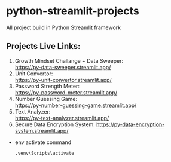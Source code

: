 # python-streamlit-projects
All project build in Python Streamlit framework

## Projects Live Links:
1. Growth Mindset Challange ~ Data Sweeper:    
    https://py-data-sweeper.streamlit.app/
1. Unit Convertor:  
    https://py-unit-convertor.streamlit.app/
2. Password Strength Meter:    
    https://py-password-meter.streamlit.app/
3. Number Guessing Game:       
    https://py-number-guessing-game.streamlit.app/
4. Text Analyzer:    
    https://py-text-analyzer.streamlit.app/
5. Secure Data Encryption System:
     https://py-data-encryption-system.streamlit.app/

- env activate command
    ```
    .venv\Scripts\activate
    ```

